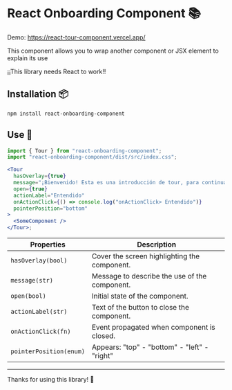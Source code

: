 # React Onboarding Component 📚

Demo: https://react-tour-component.vercel.app/

This component allows you to wrap another component or JSX element to explain its use

¡¡This library needs React to work!!

## Installation 📦

```CMD
npm install react-onboarding-component
```

## Use 🎢

```jsx
import { Tour } from "react-onboarding-component";
import "react-onboarding-component/dist/src/index.css";

<Tour
  hasOverlay={true}
  message="¡Bienvenido! Esta es una introducción de tour, para continuar presione el botón Entendido."
  open={true}
  actionLabel="Entendido"
  onActionClick={() => console.log("onActionClick> Entendido")}
  pointerPosition="bottom"
>
  <SomeComponent />
</Tour>;
```

| Properties              | Description                                   |
| ----------------------- | --------------------------------------------- |
| `hasOverlay(bool)`      | Cover the screen highlighting the component.  |
| `message(str)`          | Message to describe the use of the component. |
| `open(bool)`            | Initial state of the component.               |
| `actionLabel(str)`      | Text of the button to close the component.    |
| `onActionClick(fn)`     | Event propagated when component is closed.    |
| `pointerPosition(enum)` | Appears: "top" - "bottom" - "left" - "right"  |

---

Thanks for using this library! 🚀
